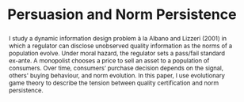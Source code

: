 ---
title: Persuasion and Norm Persistence
summary: How does quality certification affect norm evolution? Under which conditions does it increase consumer welfare? 
date: ''
tags:
- Information Design

# Optional external URL for project (replaces project detail page).
external_link: ""
  
links:
  - url_poster: 'uploads/RES_Poster_2024__CEPR_.pdf'

# Slides (optional).
#   Associate this project with Markdown slides.
#   Simply enter your slide deck's filename without extension.
#   E.g. `slides = "example-slides"` references `content/slides/example-slides.md`.
#   Otherwise, set `slides = ""`.
# slides: example


abstract: I study a dynamic information design problem à la Albano and Lizzeri (2001) in which a regulator can disclose unobserved quality information as the norms of a population evolve. Under moral hazard, the regulator sets a pass/fail standard ex-ante. A monopolist chooses a price to sell an asset to a population of consumers. Over time, consumers’ purchase decision depends on the signal, others' buying behaviour, and norm evolution. In this paper, I use evolutionary game theory to describe the tension between quality certification and norm persistence.
---